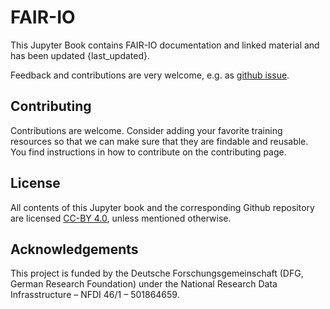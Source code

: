 # FAIR-IO

This Jupyter Book contains FAIR-IO documentation and linked material and has been updated {last_updated}.

Feedback and contributions are very welcome, e.g. as [github issue](https://github.com/NFDI4BIOIMAGE/FAIR-IO/issues).



## Contributing

Contributions are welcome. Consider adding your favorite training resources so that we can make sure that they are findable and reusable.
You find instructions in how to contribute on the contributing page.

## License

All contents of this Jupyter book and the corresponding Github repository are licensed [CC-BY 4.0](https://creativecommons.org/licenses/by/4.0/), unless mentioned otherwise.


## Acknowledgements

This project is funded by the Deutsche Forschungsgemeinschaft (DFG, German  Research Foundation) under the National Research Data Infrasstructure – NFDI 46/1 – 501864659.




